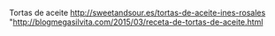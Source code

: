 Tortas de aceite	http://sweetandsour.es/tortas-de-aceite-ines-rosales	"http://blogmegasilvita.com/2015/03/receta-de-tortas-de-aceite.html
